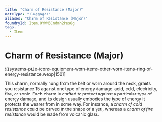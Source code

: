 ```yaml
---
title: "Charm of Resistance (Major)"
noteType: ":luggage:"
aliases: "Charm of Resistance (Major)"
foundryId: Item.OYWN6Cndmh2Pes8g
tags:
  - Item
---
```


# Charm of Resistance (Major)
![[systems-pf2e-icons-equipment-worn-items-other-worn-items-ring-of-energy-resistance.webp|150]]

This charm, normally hung from the belt or worn around the neck, grants you resistance 15 against one type of energy damage: acid, cold, electricity, fire, or sonic. Each charm is crafted to protect against a particular type of energy damage, and its design usually embodies the type of energy it protects the wearer from in some way. For instance, a _charm of cold resistance_ could be carved in the shape of a yeti, whereas a _charm of fire resistance_ would be made from volcanic glass.
